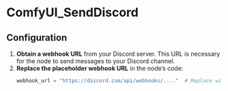 # ComfyUI_SendDiscord

## Configuration

1. **Obtain a webhook URL** from your Discord server. This URL is necessary for the node to send messages to your Discord channel.
2. **Replace the placeholder webhook URL** in the node’s code:
   ```python
   webhook_url = "https://discord.com/api/webhooks/...."  # Replace with your actual webhook URL
   ```
